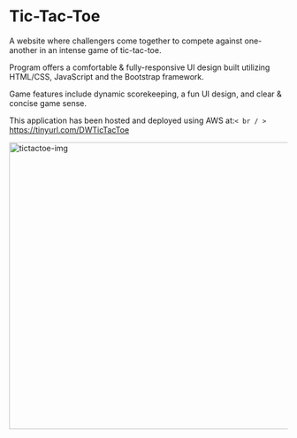 # Tic-Tac-Toe

A website where challengers come together to compete against one-another in an intense game of tic-tac-toe.

Program offers a comfortable & fully-responsive UI design built utilizing HTML/CSS, JavaScript and the Bootstrap framework.

Game features include dynamic scorekeeping, a fun UI design, and clear & concise game sense.

This application has been hosted and deployed using AWS at:`< br / >`
https://tinyurl.com/DWTicTacToe

<img width="519" alt="tictactoe-img" src="https://github.com/Darrius-W/Tic-Tac-Toe/assets/86200482/5bfc0069-b479-4a7c-a7c4-4fdb565b4850">
